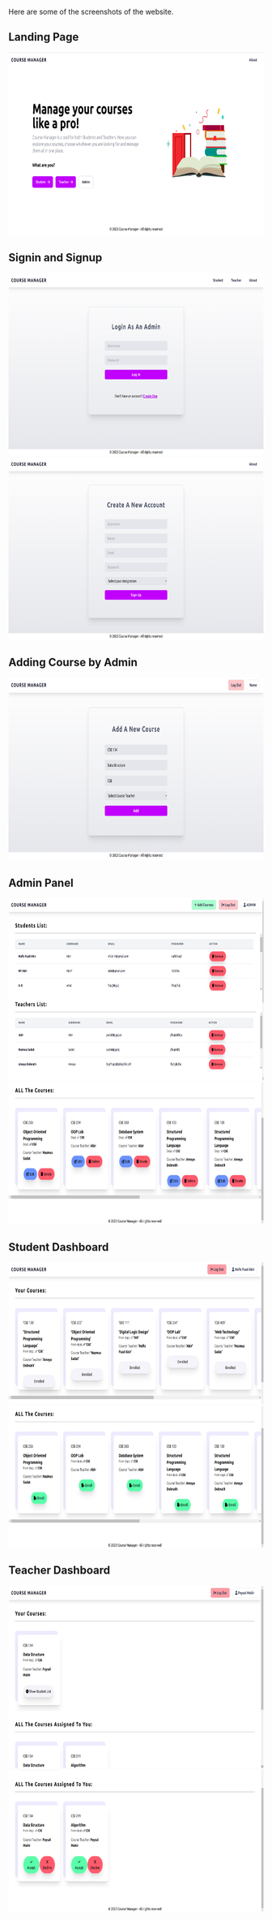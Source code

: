 Here are some of the screenshots of the website.
## Landing Page
<img src="landing.png" width=640 height=360>

## Signin and Signup
<img src="signin.png" width=640 height=360> <img src="signup.png" width=640 height=360>

## Adding Course by Admin
<img src="admincourseadd.png" width=640 height=360>

## Admin Panel
<img src="adminhome1.png" width=640 height=360> <img src="adminhome2.png" width=645 height=280>

## Student Dashboard
<img src="studenthome1.png" width=640 height=280> <img src="studenthome2.png" width=645 height=280>

## Teacher Dashboard
<img src="teacherhome1.png" width=640 height=360> <img src="teacherhome2.png" width=645 height=280>

